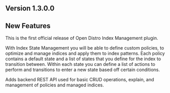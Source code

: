 ## Version 1.3.0.0

## New Features

This is the first official release of Open Distro Index Management plugin.

With Index State Management you will be able to define custom policies, to optimize and manage indices and apply them to index patterns.
Each policy contains a default state and a list of states that you define for the index to transition between.
Within each state you can define a list of actions to perform and transitions to enter a new state based off certain conditions.

Adds backend REST API used for basic CRUD operations, explain, and management of policies and managed indices.
